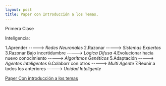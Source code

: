 ```yaml
---
layout: post
title: Paper con Introducción a los Temas. 
---
```

Primera Clase

Inteligencia:

1.Aprender                              -----> _Redes Neuronales_
2.Razonar                               -----> _Sistemas Expertos_
3.Razonar Bajo incertidumbre            -----> _Lógica Difusa_
4.Evolucionar hacia nuevo conocimiento  -----> _Algoritmos Genéticos_
5.Adaptación                            -----> _Agentes Inteligentes_
6.Colaborr con otros                    -----> _Multi Agente_
7.Reunir a todos los anteriores     -----> _Unidad Inteligente_
    
[Paper Con introducción a los temas](https://drive.google.com/file/d/1IdRAVH1eonpOmnhLFMcHota_5FrMthvc/view?usp=sharing)
    
